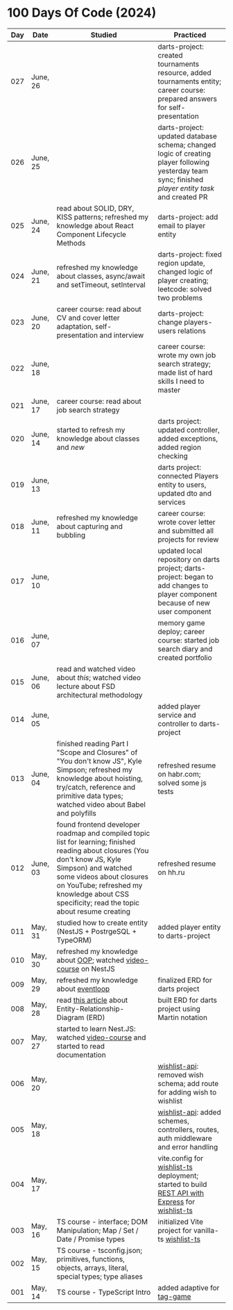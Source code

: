 # 100 Days Of Code (2024)

| Day | Date | Studied | Practiced |
| --- | --- | --- | --- |
| 027 | June, 26 |  | darts-project: created tournaments resource, added tournaments entity; career course: prepared answers for self-presentation |
| 026 | June, 25 |  | darts-project: updated database schema; changed logic of creating player following yesterday team sync; finished *player entity task* and created PR |
| 025 | June, 24 | read about SOLID, DRY, KISS patterns; refreshed my knowledge about React Component Lifecycle Methods | darts-project: add email to player entity |
| 024 | June, 21 |refreshed my knowledge about classes, async/await and setTimeout, setInterval | darts-project: fixed region update, changed logic of player creating; leetcode: solved two problems |
| 023 | June, 20 | career course: read about CV and cover letter adaptation, self-presentation and interview | darts-project: change players-users relations |
| 022 | June, 18 |  | career course: wrote my own job search strategy; made list of hard skills I need to master |
| 021 | June, 17 | career course: read about job search strategy |  |
| 020 | June, 14 | started to refresh my knowledge about classes and *new* | darts project: updated controller, added exceptions, added region checking |
| 019 | June, 13 |  | darts project: connected Players entity to users, updated dto and services |
| 018 | June, 11 | refreshed my knowledge about capturing and bubbling | career course: wrote cover letter and submitted all projects for review |
| 017 | June, 10 |  | updated local repository on darts project; darts-project: began to add changes to player component because of new user component |
| 016 | June, 07 |  | memory game deploy; career course: started job search diary and created portfolio |
| 015 | June, 06 | read and watched video about *this*; watched video lecture about FSD architectural methodology |  |
| 014 | June, 05 |  | added player service and controller to darts-project |
| 013 | June, 04 | finished reading Part I "Scope and Closures" of "You don't know JS", Kyle Simpson; refreshed my knowledge about hoisting, try/catch, reference and primitive data types; watched video about Babel and polyfills | refreshed resume on habr.com; solved some js tests |
| 012 | June, 03 | found frontend developer roadmap and compiled topic list for learning; finished reading about closures (You don't know JS, Kyle Simpson) and watched some videos about closures on YouTube; refreshed my knowledge about CSS specificity; read the topic about resume creating | refreshed resume on hh.ru |
| 011 | May, 31 | studied how to create entity (NestJS + PostrgeSQL + TypeORM) | added player entity to darts-project |
| 010 | May, 30 | refreshed my knowledge about [OOP](https://www.youtube.com/watch?v=-6DWwR_R4Xk&ab_channel=UlbiTV); watched [video-course](https://www.youtube.com/watch?v=C5qzO7tsybQ&t=731s&ab_channel=REDGroup) on NestJS |  |
| 009 | May, 29 | refreshed my knowledge about [eventloop](https://www.youtube.com/watch?v=8aGhZQkoFbQ&ab_channel=JSConf) | finalized ERD for darts project |
| 008 | May, 28 | read [this article](https://practicum.yandex.ru/blog/chto-takoe-er-diagramma/) about Entity-Relationship-Diagram (ERD) | built ERD for darts project using Martin notation |
| 007 | May, 27 | started to learn Nest.JS: watched [video-course](https://www.youtube.com/watch?v=C5qzO7tsybQ&ab_channel=REDGroup) and started to read documentation |  |
| 006 | May, 20 |  | [wishlist-api](https://github.com/NatalieKalinkina/wishlist-api): removed wish schema; add route for adding wish to wishlist |
| 005 | May, 18 |  | [wishlist-api](https://github.com/NatalieKalinkina/wishlist-api): added schemes, controllers, routes, auth middleware and error handling |
| 004 | May, 17 |  | vite.config for [wishlist-ts](https://github.com/NatalieKalinkina/wishlist-ts) deployment; started to build [REST API with Express](https://github.com/NatalieKalinkina/wishlist-api) for [wishlist-ts](https://github.com/NatalieKalinkina/wishlist-ts) |
| 003 | May, 16 | TS course - interface; DOM Manipulation; Map / Set / Date / Promise types | initialized Vite project for vanilla-ts [wishlist-ts](https://github.com/NatalieKalinkina/wishlist-ts) |
| 002 | May, 15 | TS course - tsconfig.json; primitives, functions, objects, arrays, literal, special types; type aliases|  |
| 001 | May, 14 | TS course - TypeScript Intro | added adaptive for [tag-game](https://github.com/NatalieKalinkina/tag-game) |


